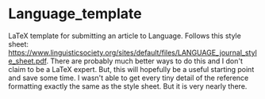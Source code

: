 # Language_template
LaTeX template for submitting an article to Language. Follows this style sheet: https://www.linguisticsociety.org/sites/default/files/LANGUAGE_journal_style_sheet.pdf. 
There are probably much better ways to do this and I don't claim to be a LaTeX expert.
But, this will hopefully be a useful starting point and save some time. I wasn't able to get every tiny detail of the reference formatting exactly the same as the style sheet. But it is very nearly there.

